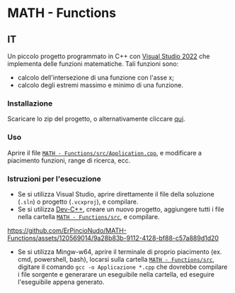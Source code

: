 # MATH - Functions

## IT

Un piccolo progetto programmato in C++ con [Visual Studio 2022](https://visualstudio.microsoft.com/it/vs/) che implementa delle funzioni matematiche.
Tali funzioni sono:
- calcolo dell'intersezione di una funzione con l'asse x;
- calcolo degli estremi massimo e minimo di una funzione.

### Installazione

Scaricare lo zip del progetto, o alternativamente cliccare [qui](https://github.com/ErPincioNudo/MATH-Functions/archive/refs/heads/master.zip).

### Uso
Aprire il file [`MATH - Functions/src/Application.cpp`](https://github.com/ErPincioNudo/MATH-Functions/blob/master/MATH%20-%20Functions/src/Application.cpp), e modificare a piacimento funzioni, range di ricerca, ecc.

### Istruzioni per l'esecuzione

- Se si utilizza Visual Studio, aprire direttamente il file della soluzione (`.sln`) o progetto (`.vcxproj`), e compilare.
- Se si utilizza [Dev-C++](https://www.bloodshed.net/), creare un nuovo progetto, aggiungere tutti i file nella cartella [`MATH - Functions/src`](https://github.com/ErPincioNudo/MATH-Functions/blob/master/MATH%20-%20Functions/src), e compilare.

https://github.com/ErPincioNudo/MATH-Functions/assets/120569014/9a28b83b-9112-4128-bf88-c57a889d1d20

- Se si utilizza Mingw-w64, aprire il terminale di proprio piacimento (ex. cmd, powershell, bash), locarsi sulla cartella [`MATH - Functions/src`](https://github.com/ErPincioNudo/MATH-Functions/blob/master/MATH%20-%20Functions/src), digitare il comando `gcc -o Applicazione *.cpp` che dovrebbe compilare i file sorgente e generarare un eseguibile nella cartella, ed eseguire l'eseguibile appena generato.
